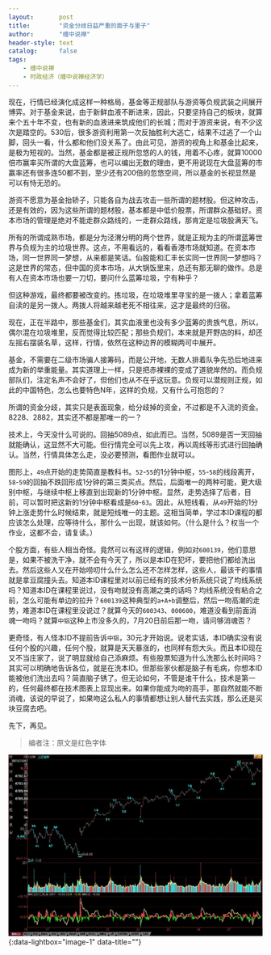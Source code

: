 ```yaml
---
layout:       post
title:        "资金分歧日益严重的面子与里子"
author:       "缠中说禅"
header-style: text
catalog:      false
tags:
    - 缠中说禅
    - 时政经济（缠中说禅经济学）
---
```


现在，行情已经演化成这样一种格局，基金等正规部队与游资等负规武装之间展开博弈。对于基金来说，由于新鲜血液不断进来，因此，只要坚持自己的板块，就算来个五十年不变，也有新的血液进来筑成他们的长城；而对于游资来说，有不少这次是踏空的。530后，很多游资利用第一次反抽胜利大逃亡，结果不过逃了一个山脚，回头一看，什么都和他们没关系了。由此可见，游资的视角上和基金比起来，是极为短视的。当然，基金都是被正规所忽悠的人的钱，用着不心疼，就算10000倍市赢率买所谓的大盘蓝筹，也可以编出无数的理由，更不用说现在大盘蓝筹的市赢率还有很多连50都不到，至少还有200倍的忽悠空间，所以基金的长视显然是可以有恃无恐的。



游资不愿意为基金抬轿子，只能各自为战去攻击一些所谓的题材股。但这种攻击，还是有效的，因为这些所谓的题材股，基本都是中低价股票，所谓群众基础好。资本市场的管理是绝对不能走群众路线的，一走群众路线，那肯定是垃圾股满天飞。



所有的所谓成熟市场，都是分为泾渭分明的两个世界，就是正规为主的所谓蓝筹世界与负规为主的垃圾世界。这点，不用看远的，看看香港市场就知道。在资本市场，同一世界同一梦想，从来都是笑话。仙股能和汇丰长实同一世界同一梦想吗？这是世界的常态，但中国的资本市场，从大锅饭里来，总还有那无聊的做作。总是有人在资本市场也要一刀切，要问什么蓝筹垃圾，宁有种乎？



但这种游戏，最终都要被改变的。拣垃圾，在垃圾堆里寻宝的是一拨人；拿着蓝筹自渎的是另一拨人。两拨人将越来越老死不相往来，这才是最终的归宿。



现在，正在半路中，那些基金们，其实血液里也没有多少蓝筹的贵族气息，所以，偶尔混在垃圾堆里，反而觉得比较匹配；那些负规们，本来就是开野店的料，却还左摇右摆装名草，这样，行情，依然在这种边界的模糊两可中展开。



基金，不需要在二级市场骗人接筹码，而是公开地，无数人排着队争先恐后地进来成为新的举重能量。其实道理上一样，只是把赤裸裸的变成了道貌岸然的。而负规部队们，注定名声不会好了，但他们也从不在乎这玩意。负规可以潜规则正规，如此的中国特色，怎么也要特色N年，这样的负规，又有什么可抱怨的？



所谓的资金分歧，其实只是表面现象，给分歧掉的资金，不过都是不入流的资金。8228、2882，其实还不都是那唯一的一？



技术上，今天没什么可说的。回抽5089点，如此而已。当然，5089是否一天回抽就能确认，这显然不大可能。但行情完全可以先上攻，再以周线等形式进行回抽确认。当然，行情具体怎么走，没必要预测，看图作业就可以。



图形上，`49`点开始的走势简直是教科书。`52`-`55`的1分钟中枢，`55`-`58`的线段离开，`58`-`59`的回抽不跌回形成1分钟的第三类买点。然后，后面唯一的两种可能，更大级别中枢，与继续中枢上移直到出现新的1分钟中枢。显然，走势选择了后者，目前，可以暂时把这新的1分钟中枢看成是`60`-`63`。因此，从短线看，从`49`开始的1分钟上涨走势什么时候结束，就是短线唯一的主题。这相当简单，学过本ID课程的都应该怎么处理，应等待什么，那什么一出现，就该如何。（什么是什么？权当一个作业，这都不会，请复读。）



个股方面，有些人相当奇怪。竟然可以有这样的逻辑，例如对`600139`，他们意思是，如果不被洗干净，就不会有今天了，所以是本ID在犯坏，要把他们都给洗出去。然后这些人又在开始唠叨什么什么怎么还不怎样怎样，这些人，最该干的事情就是拿豆腐撞头去。知道本ID课程里对以前已经有的技术分析系统只说了均线系统吗？知道本ID在课程里说过，没有吻就没有高潮之类的话吗？均线系统没有粘合之前，怎么可能有单边的拉升？`600139`这种典型的`a+A+b`调整后，然后一吻高潮的走势，难道本ID在课程里没说过？就算今天的`600343`、`000600`，难道没看到前面消魂一吻吗？就算`中铝`这种上市没多久的，7月20日前后那一吻，请问够消魂否？



更奇怪，有人怪本ID不提前告诉`中铝`，30元才开始说。说老实话，本ID确实没有说任何个股的兴趣，任何个股，就算是天天暴涨的，也同样有怨大头。而且本ID现在又不当庄家了，说了明显就给自己添麻烦。有些股票知道为什么洗那么长时间吗？其实可以明确地告诉各位，就是在洗本ID。但那些家伙都是脑子有毛病，你想本ID能被他们洗出去吗？简直脑子锈了。但无论如何，不管是谁干什么，技术是第一的，任何最终都在技术图表上显现出来。如果你能成为吻的高手，那自然就能不断消魂，该说的早说了，如果吻这么私人的事情都想让别人替代去实践，那么还是买块豆腐去吧。



先下，再见。



> 编者注：原文是红色字体



[![](/img/czsc/20070827-0657.jpg)](/img/czsc/20070827-0657.jpg){:data-lightbox="image-1" data-title=""}

